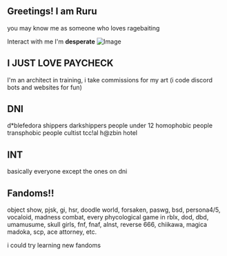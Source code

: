 ## Greetings! I am Ruru
you may know me as someone who loves ragebaiting

Interact with me I'm **desperate**
![Image](https://github.com/user-attachments/assets/2a4fa8f1-827b-4a3a-a483-fd38fd13fc3f)
## I JUST LOVE PAYCHECK 
I'm an architect in training, 
i take commissions for my art
(i code discord bots and websites for fun)


## DNI
d*blefedora shippers
darkshippers
people under 12
homophobic people 
transphobic people 
cultist 
tcc!al 
h@zbin hotel

## INT
basically everyone except the ones on dni

## Fandoms!!
object show,
pjsk,
gi,
hsr,
doodle world,
forsaken,
paswg,
bsd,
persona4/5,
vocaloid,
madness combat, 
every phycological game in rblx,
dod,
dbd,
umamusume,
skull girls,
fnf,
fnaf,
alnst,
reverse 666,
chiikawa,
magica madoka,
scp,
ace attorney,
etc.  


i could try learning new fandoms 
<!--  
**DieathofRuru/DeathofRuru** is a ✨ _special_ ✨ repository because its `README.md` (this file) appears on your GitHub profile.

Here are some ideas to get you started:

- 🔭 I’m currently working on ...
- 🌱 I’m currently learning ...
- 👯 I’m looking to collaborate on ...
- 🤔 I’m looking for help with ...
- 💬 Ask me about ...
- 📫 How to reach me: ...
- 😄 Pronouns: ...
- ⚡ Fun fact: ...
-->
